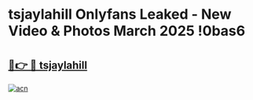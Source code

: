 # tsjaylahill Onlyfans Leaked - New Video & Photos March 2025 !0bas6

# <h2><a href="https://81n5x7.iuczelnia.edu.pl?title=tsjaylahill&ref=0bas6">🔗👉 🔴 tsjaylahill</a></h2>

[![acn](https://github.com/user-attachments/assets/0f9c940e-d8b0-45ae-aac7-cd30a18b3e1c)](https://81n5x7.iuczelnia.edu.pl?title=tsjaylahill&ref=0bas6)

